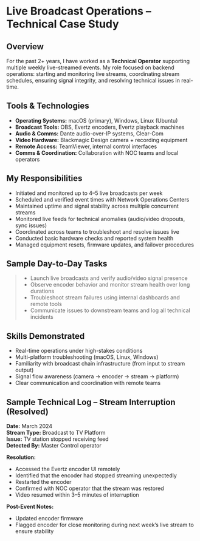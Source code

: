 # Live Broadcast Operations – Technical Case Study

## Overview

For the past 2+ years, I have worked as a **Technical Operator** supporting multiple weekly live-streamed events. My role focused on backend operations: starting and monitoring live streams, coordinating stream schedules, ensuring signal integrity, and resolving technical issues in real-time.

## Tools & Technologies

- **Operating Systems:** macOS (primary), Windows, Linux (Ubuntu)
- **Broadcast Tools:** OBS, Evertz encoders, Evertz playback machines
- **Audio & Comms:** Dante audio-over-IP systems, Clear-Com
- **Video Hardware:** Blackmagic Design camera + recording equipment
- **Remote Access:** TeamViewer, internal control interfaces
- **Comms & Coordination:** Collaboration with NOC teams and local operators

## My Responsibilities

- Initiated and monitored up to 4–5 live broadcasts per week
- Scheduled and verified event times with Network Operations Centers
- Maintained uptime and signal stability across multiple concurrent streams
- Monitored live feeds for technical anomalies (audio/video dropouts, sync issues)
- Coordinated across teams to troubleshoot and resolve issues live
- Conducted basic hardware checks and reported system health
- Managed equipment resets, firmware updates, and failover procedures

## Sample Day-to-Day Tasks

> - Launch live broadcasts and verify audio/video signal presence  
> - Observe encoder behavior and monitor stream health over long durations  
> - Troubleshoot stream failures using internal dashboards and remote tools  
> - Communicate issues to downstream teams and log all technical incidents  

## Skills Demonstrated

- Real-time operations under high-stakes conditions  
- Multi-platform troubleshooting (macOS, Linux, Windows)  
- Familiarity with broadcast chain infrastructure (from input to stream output)  
- Signal flow awareness (camera → encoder → stream → platform)  
- Clear communication and coordination with remote teams  


## Sample Technical Log – Stream Interruption (Resolved)

**Date:** March 2024  
**Stream Type:** Broadcast to TV Platform  
**Issue:** TV station stopped receiving feed  
**Detected By:** Master Control operator

**Resolution:**
- Accessed the Evertz encoder UI remotely  
- Identified that the encoder had stopped streaming unexpectedly  
- Restarted the encoder  
- Confirmed with NOC operator that the stream was restored  
- Video resumed within 3–5 minutes of interruption

**Post-Event Notes:**
- Updated encoder firmware  
- Flagged encoder for close monitoring during next week’s live stream to ensure stability
